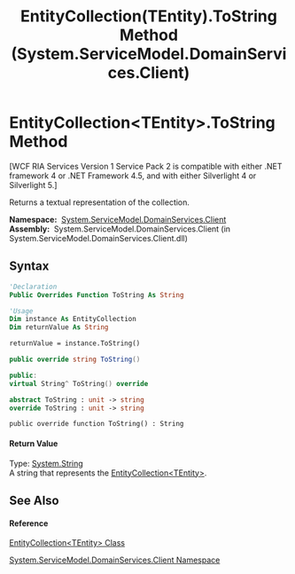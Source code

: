﻿---
title: EntityCollection(TEntity).ToString Method  (System.ServiceModel.DomainServices.Client)
TOCTitle: ToString Method
ms:assetid: M:System.ServiceModel.DomainServices.Client.EntityCollection`1.ToString
ms:mtpsurl: https://msdn.microsoft.com/en-us/library/Ff422382(v=VS.91)
ms:contentKeyID: 28754756
ms.date: 01/27/2012
mtps_version: v=VS.91
f1_keywords:
- System.ServiceModel.DomainServices.Client.EntityCollection`1.ToString
dev_langs:
- CSharp
- JScript
- VB
- FSharp
- c++
api_location:
- System.ServiceModel.DomainServices.Client.dll
api_name:
- System.ServiceModel.DomainServices.Client.EntityCollection`1.ToString
api_type:
- Managed
topic_type:
- apiref
- kbSyntax
product_family_name: VS
ROBOTS: INDEX,FOLLOW
---

# EntityCollection\<TEntity\>.ToString Method

\[WCF RIA Services Version 1 Service Pack 2 is compatible with either .NET framework 4 or .NET Framework 4.5, and with either Silverlight 4 or Silverlight 5.\]

Returns a textual representation of the collection.

**Namespace:**  [System.ServiceModel.DomainServices.Client](ff422479\(v=vs.91\).md)  
**Assembly:**  System.ServiceModel.DomainServices.Client (in System.ServiceModel.DomainServices.Client.dll)

## Syntax

``` vb
'Declaration
Public Overrides Function ToString As String
```

``` vb
'Usage
Dim instance As EntityCollection
Dim returnValue As String

returnValue = instance.ToString()
```

``` csharp
public override string ToString()
```

``` c++
public:
virtual String^ ToString() override
```

``` fsharp
abstract ToString : unit -> string 
override ToString : unit -> string 
```

``` jscript
public override function ToString() : String
```

#### Return Value

Type: [System.String](https://msdn.microsoft.com/en-us/library/s1wwdcbf)  
A string that represents the [EntityCollection\<TEntity\>](ff422772\(v=vs.91\).md).  
  

## See Also

#### Reference

[EntityCollection\<TEntity\> Class](ff422772\(v=vs.91\).md)

[System.ServiceModel.DomainServices.Client Namespace](ff422479\(v=vs.91\).md)

